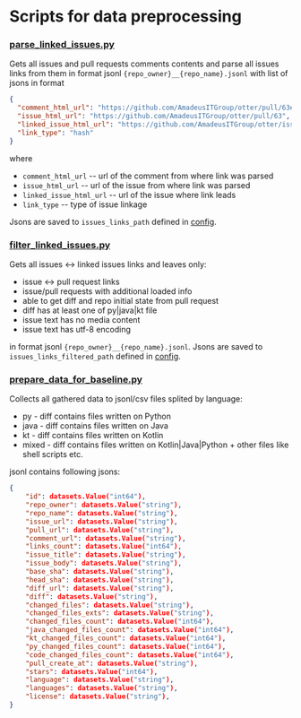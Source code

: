 # Scripts for data preprocessing

### [parse_linked_issues.py](parse_linked_issues.py)

Gets all issues and pull requests comments contents and parse all issues links from them
in format jsonl `{repo_owner}__{repo_name}.jsonl` with list of jsons in format
```json
{
  "comment_html_url": "https://github.com/AmadeusITGroup/otter/pull/63#issuecomment-1416400069",
  "issue_html_url": "https://github.com/AmadeusITGroup/otter/pull/63",
  "linked_issue_html_url": "https://github.com/AmadeusITGroup/otter/issues/25",
  "link_type": "hash"
}
```
where
* `comment_html_url` -- url of the comment from where link was parsed
* `issue_html_url` -- url of the issue from where link was parsed
* `linked_issue_html_url` -- url of the issue where link leads
* `link_type` -- type of issue linkage

Jsons are saved to `issues_links_path` defined in [config](../../configs/local_data.yaml).


### [filter_linked_issues.py](filter_linked_issues.py)
Gets all issues <-> linked issues links and leaves only:
* issue <-> pull request links
* issue/pull requests with additional loaded info
* able to get diff and repo initial state from pull request
* diff has at least one of py|java|kt file
* issue text has no media content
* issue text has utf-8 encoding

in format jsonl `{repo_owner}__{repo_name}.jsonl`. 
Jsons are saved to `issues_links_filtered_path` defined in [config](../../configs/local_data.yaml).

### [prepare_data_for_baseline.py](prepare_data_for_baseline.py)
Collects all gathered data to jsonl/csv files splited by language:
* py - diff contains files written on Python
* java - diff contains files written on Java
* kt - diff contains files written on Kotlin
* mixed - diff contains files written on Kotlin|Java|Python + other files like shell scripts etc.

jsonl contains following jsons:
```json
{
    "id": datasets.Value("int64"),
    "repo_owner": datasets.Value("string"),
    "repo_name": datasets.Value("string"),
    "issue_url": datasets.Value("string"),
    "pull_url": datasets.Value("string"),
    "comment_url": datasets.Value("string"),
    "links_count": datasets.Value("int64"),
    "issue_title": datasets.Value("string"),
    "issue_body": datasets.Value("string"),
    "base_sha": datasets.Value("string"),
    "head_sha": datasets.Value("string"),
    "diff_url": datasets.Value("string"),
    "diff": datasets.Value("string"),
    "changed_files": datasets.Value("string"),
    "changed_files_exts": datasets.Value("string"),
    "changed_files_count": datasets.Value("int64"),
    "java_changed_files_count": datasets.Value("int64"),
    "kt_changed_files_count": datasets.Value("int64"),
    "py_changed_files_count": datasets.Value("int64"),
    "code_changed_files_count": datasets.Value("int64"),
    "pull_create_at": datasets.Value("string"),
    "stars": datasets.Value("int64"),
    "language": datasets.Value("string"),
    "languages": datasets.Value("string"),
    "license": datasets.Value("string"),
}
```